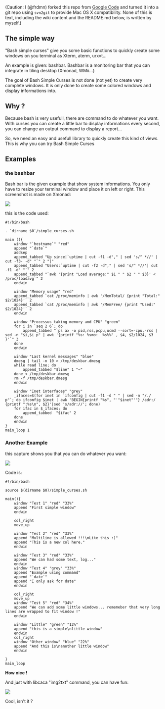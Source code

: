 (Caution: I (@frdmn) forked this repo from [Google Code](https://code.google.com/p/bashsimplecurses/) and turned it into a git repo using `svn2git` to provide Mac OS X compatibility. None of this is text, including the wiki content and the README.md below, is written by myself.)

## The simple way

"Bash simple curses" give you some basic functions to quickly create some windows on you terminal as Xterm, aterm, urxvt...

An example is given: bashbar. Bashbar is a monitoring bar that you can integrate in tiling desktop (Xmonad, WMii...)

The goal of Bash Simple Curses is not done (not yet) to create very complete windows. It is only done to create some colored windows and display informations into.

## Why ?

Because bash is very usefull, there are command to do whatever you want. With curses you can create a little bar to display informations every second, you can change an output command to display a report...

So, we need an easy and usefull library to quickly create this kind of views. This is why you can try Bash Simple Curses

## Examples

### the bashbar

Bash bar is the given example that show system informations. You only have to resize your terminal window and place it on left or right. This screenshot is made on Xmonad:

![](http://cl.ly/image/2F0X230t1V0w/content)

this is the code used:

    #!/bin/bash

    . `dirname $0`/simple_curses.sh

    main (){
        window "`hostname`" "red"
        append "`date`"
        addsep
        append_tabbed "Up since|`uptime | cut -f1 -d"," | sed 's/^ *//' | cut -f3- -d" "`" 2 "|"
        append_tabbed "Users:`uptime | cut -f2 -d"," | sed 's/^ *//'| cut -f1 -d" "`" 2
        append_tabbed "`awk '{print "Load average:" $1 " " $2 " " $3}' < /proc/loadavg`" 2
        endwin 
        
        window "Memory usage" "red"
        append_tabbed `cat /proc/meminfo | awk '/MemTotal/ {print "Total:" $2/1024}'` 2
        append_tabbed `cat /proc/meminfo | awk '/MemFree/ {print "Used:" $2/1024}'` 2
        endwin

        window "Processus taking memory and CPU" "green"
        for i in `seq 2 6`; do
            append_tabbed "`ps ax -o pid,rss,pcpu,ucmd --sort=-cpu,-rss | sed -n "$i,$i p" | awk '{printf "%s: %smo:  %s%%" , $4, $2/1024, $3 }'`" 3
        done
        endwin

        window "Last kernel messages" "blue"
        dmesg | tail -n 10 > /tmp/deskbar.dmesg
        while read line; do
            append_tabbed "$line" 1 "~"
        done < /tmp/deskbar.dmesg
        rm -f /tmp/deskbar.dmesg
        endwin

        window "Inet interfaces" "grey"
        _ifaces=$(for inet in `ifconfig | cut -f1 -d " " | sed -n "/./ p"`; do ifconfig $inet | awk 'BEGIN{printf "%s", "'"$inet"'"} /adr:/ {printf ":%s\n", $2}'|sed 's/adr://'; done)
        for ifac in $_ifaces; do
            append_tabbed  "$ifac" 2
        done
        endwin
    }
    main_loop 1

### Another Example

this capture shows you that you can do whatever you want:

![](http://cl.ly/image/3t0x2A152Q16/content)

Code is:

    #!/bin/bash

    source $(dirname $0)/simple_curses.sh

    main(){
        window "Test 1" "red" "33%"
        append "First simple window"
        endwin

        col_right 
        move_up

        window "Test 2" "red" "33%"
        append "Multiline is allowed !!!\nLike this :)"
        append "This is a new col here."
        endwin

        window "Test 3" "red" "33%"
        append "We can had some text, log..."
        endwin
        window "Test 4" "grey" "33%"
        append "Example using command"
        append "`date`"
        append "I only ask for date"
        endwin
        
        col_right 
        move_up
        window "Test 5" "red" "34%"
        append "We can add some little windows... rememeber that very long lines are wrapped to fit window !"
        endwin

        window "Little" "green" "12%"
        append "this is a simple\nlittle window"
        endwin
        col_right
        window "Other window" "blue" "22%"
        append "And this is\nanother little window"
        endwin

    }
    main_loop

**How nice !**

And just with libcaca "img2txt" command, you can have fun:

![](http://cl.ly/image/1Z3P2C1E1a1I/content)

Cool, isn't it ?